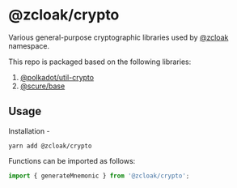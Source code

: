 # @zcloak/crypto

Various general-purpose cryptographic libraries used by [@zcloak](https://github.com/zCloak-Network) namespace.

This repo is packaged based on the following libraries:
1. [@polkadot/util-crypto](https://www.npmjs.com/package/@polkadot/util-crypto)
2. [@scure/base](https://www.npmjs.com/package/@scure/base)

## Usage

Installation -

```
yarn add @zcloak/crypto
```

Functions can be imported as follows:

```js
import { generateMnemonic } from '@zcloak/crypto';
```
